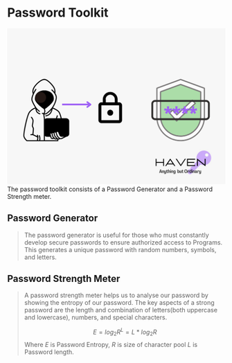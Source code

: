 # Password Toolkit

![Password Toolkit](./docs/static/Password%20Toolkit.png)
The password toolkit consists of a Password Generator and a Password Strength meter.

## Password Generator

> The password generator is useful for those who must constantly develop secure passwords to ensure authorized access to Programs. This generates a unique password with random numbers, symbols, and letters.

## Password Strength Meter

> A password strength meter helps us to analyse our password by showing the entropy of our password.
The key aspects of a strong password are the length and combination of letters(both uppercase and lowercase), numbers, and special characters.
>
>    $$E = log_2{R^{L}} = L*log_2{R}$$
> Where $E$ is Password Entropy,
> $R$ is size of character pool
> $L$ is Password length.
